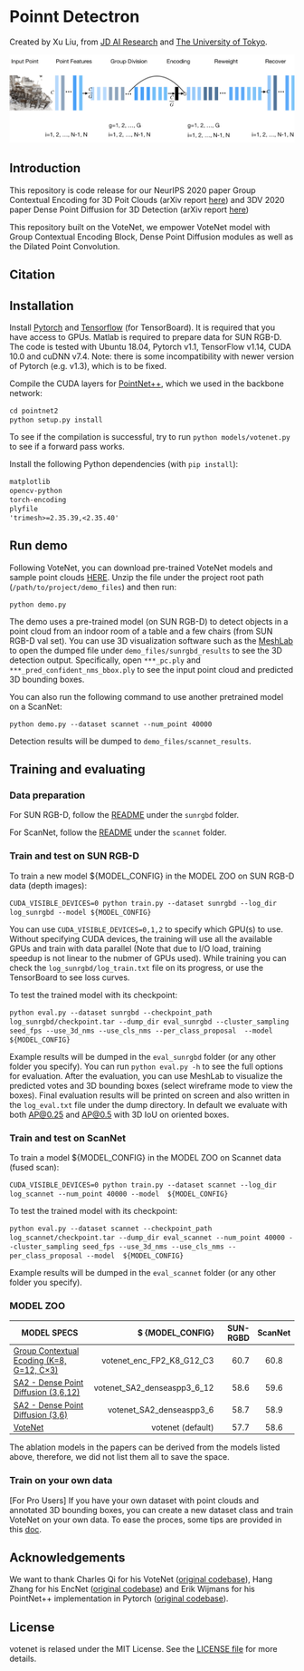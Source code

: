 # Poinnt Detectron
Created by Xu Liu, from <a href="https://air.jd.com/" target="_blank">JD AI Research</a> and <a href="https://www.u-tokyo.ac.jp/focus/ja/tags/?tag=UTOKYO%20VOICES" target="_blank">The University of Tokyo</a>.

![teaser](https://github.com/AsahiLiu/PointDetectron/blob/main/doc/NIPS_new.jpeg)

## Introduction
This repository is code release for our NeurIPS 2020 paper Group Contextual Encoding for 3D Poit Clouds (arXiv report [here](https://arxiv.org/pdf/)) and 3DV 2020 paper Dense Point Diffusion for 3D Detection (arXiv report [here](https://arxiv.org/pdf/))

This repository built on the VoteNet, we empower VoteNet model with Group Contextual Encoding Block, Dense Point Diffusion modules as well as the Dilated Point Convolution.
## Citation



## Installation

Install [Pytorch](https://pytorch.org/get-started/locally/) and [Tensorflow](https://github.com/tensorflow/tensorflow) (for TensorBoard). It is required that you have access to GPUs. Matlab is required to prepare data for SUN RGB-D. The code is tested with Ubuntu 18.04, Pytorch v1.1, TensorFlow v1.14, CUDA 10.0 and cuDNN v7.4. Note: there is some incompatibility with newer version of Pytorch (e.g. v1.3), which is to be fixed.

Compile the CUDA layers for [PointNet++](http://arxiv.org/abs/1706.02413), which we used in the backbone network:

    cd pointnet2
    python setup.py install

To see if the compilation is successful, try to run `python models/votenet.py` to see if a forward pass works.

Install the following Python dependencies (with `pip install`):

    matplotlib
    opencv-python
    torch-encoding
    plyfile
    'trimesh>=2.35.39,<2.35.40'

## Run demo

Following VoteNet, you can download pre-trained VoteNet models and sample point clouds [HERE](https://drive.google.com/file/d/1oem0w5y5pjo2whBhAqTtuaYuyBu1OG8l/view?usp=sharing). Unzip the file under the project root path (`/path/to/project/demo_files`) and then run:

    python demo.py

The demo uses a pre-trained model (on SUN RGB-D) to detect objects in a point cloud from an indoor room of a table and a few chairs (from SUN RGB-D val set). You can use 3D visualization software such as the [MeshLab](http://www.meshlab.net/) to open the dumped file under `demo_files/sunrgbd_results` to see the 3D detection output. Specifically, open `***_pc.ply` and `***_pred_confident_nms_bbox.ply` to see the input point cloud and predicted 3D bounding boxes.

You can also run the following command to use another pretrained model on a ScanNet:

    python demo.py --dataset scannet --num_point 40000

Detection results will be dumped to `demo_files/scannet_results`.

## Training and evaluating

### Data preparation

For SUN RGB-D, follow the [README](https://github.com/facebookresearch/votenet/blob/master/sunrgbd/README.md) under the `sunrgbd` folder.

For ScanNet, follow the [README](https://github.com/facebookresearch/votenet/blob/master/scannet/README.md) under the `scannet` folder.

### Train and test on SUN RGB-D

To train a new  model ${MODEL_CONFIG} in the MODEL ZOO on SUN RGB-D data (depth images):

    CUDA_VISIBLE_DEVICES=0 python train.py --dataset sunrgbd --log_dir log_sunrgbd --model ${MODEL_CONFIG}

You can use `CUDA_VISIBLE_DEVICES=0,1,2` to specify which GPU(s) to use. Without specifying CUDA devices, the training will use all the available GPUs and train with data parallel (Note that due to I/O load, training speedup is not linear to the nubmer of GPUs used). 
While training you can check the `log_sunrgbd/log_train.txt` file on its progress, or use the TensorBoard to see loss curves.

To test the trained model with its checkpoint:

    python eval.py --dataset sunrgbd --checkpoint_path log_sunrgbd/checkpoint.tar --dump_dir eval_sunrgbd --cluster_sampling seed_fps --use_3d_nms --use_cls_nms --per_class_proposal  --model  ${MODEL_CONFIG}

Example results will be dumped in the `eval_sunrgbd` folder (or any other folder you specify). You can run `python eval.py -h` to see the full options for evaluation. After the evaluation, you can use MeshLab to visualize the predicted votes and 3D bounding boxes (select wireframe mode to view the boxes).
Final evaluation results will be printed on screen and also written in the `log_eval.txt` file under the dump directory. In default we evaluate with both AP@0.25 and AP@0.5 with 3D IoU on oriented boxes. 

### Train and test on ScanNet

To train a  model ${MODEL_CONFIG} in the MODEL ZOO on Scannet data (fused scan):

    CUDA_VISIBLE_DEVICES=0 python train.py --dataset scannet --log_dir log_scannet --num_point 40000 --model  ${MODEL_CONFIG}

To test the trained model with its checkpoint:

    python eval.py --dataset scannet --checkpoint_path log_scannet/checkpoint.tar --dump_dir eval_scannet --num_point 40000 --cluster_sampling seed_fps --use_3d_nms --use_cls_nms --per_class_proposal --model  ${MODEL_CONFIG}
 
Example results will be dumped in the `eval_scannet` folder (or any other folder you specify). 

### MODEL ZOO

|        MODEL SPECS                 |     $ {MODEL_CONFIG}          | SUN-RGBD | ScanNet |
|---------------------------------------------|----------:|----------:|:-------:|
| [Group Contextual Ecoding (K=8, G=12, C×3)](models/votenet_enc_FP2_K8_G12_C3.py)|votenet_enc_FP2_K8_G12_C3  | 60.7 | 60.8 |
| [SA2 - Dense Point Diffusion (3,6,12)](models/votenet_SA2_denseaspp3_6_12.py) |votenet_SA2_denseaspp3_6_12| 58.6 | 59.6 |
| [SA2 - Dense Point Diffusion (3,6)](models/votenet_SA2_denseaspp3_6.py)|votenet_SA2_denseaspp3_6| 58.7 | 58.9 |
| [VoteNet](models/votenet.py) | votenet (default)| 57.7 | 58.6 |



The ablation models in the papers can be derived from the models listed above, therefore, we did not list them all to save the space.
### Train on your own data

[For Pro Users] If you have your own dataset with point clouds and annotated 3D bounding boxes, you can create a new dataset class and train VoteNet on your own data. To ease the proces, some tips are provided in this [doc](https://github.com/facebookresearch/votenet/blob/master/doc/tips.md).

## Acknowledgements
We want to thank Charles Qi for his VoteNet ([original codebase](https://github.com/facebookresearch/votenet)), Hang Zhang for his EncNet ([original codebase](https://hangzhang.org/PyTorch-Encoding/)) and  Erik Wijmans for his PointNet++ implementation in Pytorch ([original codebase](https://github.com/erikwijmans/Pointnet2_PyTorch)).

## License
votenet is relased under the MIT License. See the [LICENSE file](https://arxiv.org/pdf/1904.09664.pdf) for more details.
